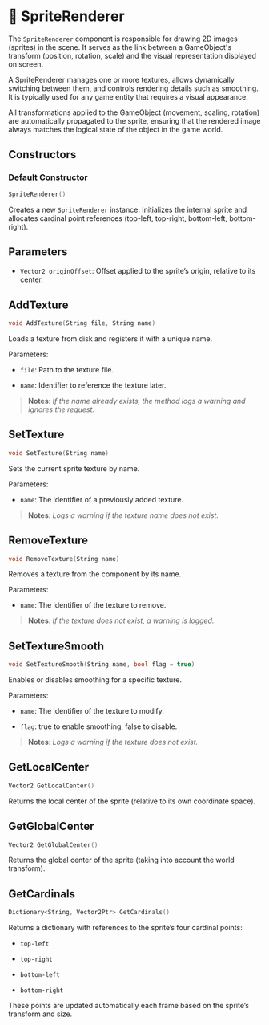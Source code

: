 # 🧩 SpriteRenderer

The ```SpriteRenderer``` component is responsible for drawing 2D images (sprites) in the scene. It serves as the link between a GameObject's transform (position, rotation, scale) and the visual representation displayed on screen.

A SpriteRenderer manages one or more textures, allows dynamically switching between them, and controls rendering details such as smoothing. It is typically used for any game entity that requires a visual appearance.

All transformations applied to the GameObject (movement, scaling, rotation) are automatically propagated to the sprite, ensuring that the rendered image always matches the logical state of the object in the game world.

## Constructors

### Default Constructor
```cpp
SpriteRenderer()
```
Creates a new ```SpriteRenderer``` instance. Initializes the internal sprite and allocates cardinal point references (top-left, top-right, bottom-left, bottom-right).

## Parameters

* ```Vector2 originOffset```: Offset applied to the sprite’s origin, relative to its center.

## AddTexture
```cpp
void AddTexture(String file, String name)
```

Loads a texture from disk and registers it with a unique name.

Parameters:

* ```file```: Path to the texture file.

* ```name```: Identifier to reference the texture later.

> __Notes__: _If the name already exists, the method logs a warning and ignores the request._

## SetTexture
```cpp
void SetTexture(String name)
```
Sets the current sprite texture by name.

Parameters:

* ```name```: The identifier of a previously added texture.

>__Notes__: _Logs a warning if the texture name does not exist._

## RemoveTexture
```cpp
void RemoveTexture(String name)
```

Removes a texture from the component by its name.

Parameters:

* ```name```: The identifier of the texture to remove.

> __Notes__: _If the texture does not exist, a warning is logged._

## SetTextureSmooth
```cpp
void SetTextureSmooth(String name, bool flag = true)
```

Enables or disables smoothing for a specific texture.

Parameters:

* ```name```: The identifier of the texture to modify.

* ```flag```: true to enable smoothing, false to disable.

> __Notes__: _Logs a warning if the texture does not exist._

## GetLocalCenter
```cpp
Vector2 GetLocalCenter()
```

Returns the local center of the sprite (relative to its own coordinate space).

## GetGlobalCenter
```cpp
Vector2 GetGlobalCenter()
```

Returns the global center of the sprite (taking into account the world transform).

## GetCardinals
```cpp
Dictionary<String, Vector2Ptr> GetCardinals()
```

Returns a dictionary with references to the sprite’s four cardinal points:

* ```top-left```

* ```top-right```

* ```bottom-left```

* ```bottom-right```

These points are updated automatically each frame based on the sprite’s transform and size.